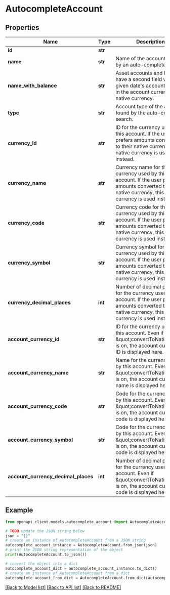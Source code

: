 # AutocompleteAccount


## Properties

Name | Type | Description | Notes
------------ | ------------- | ------------- | -------------
**id** | **str** |  | 
**name** | **str** | Name of the account found by an auto-complete search. | 
**name_with_balance** | **str** | Asset accounts and liabilities have a second field with the given date&#39;s account balance in the account currency or native currency. | 
**type** | **str** | Account type of the account found by the auto-complete search. | 
**currency_id** | **str** | ID for the currency used by this account. If the user prefers amounts converted to their native currency, this native currency is used instead. | 
**currency_name** | **str** | Currency name for the currency used by this account. If the user prefers amounts converted to their native currency, this native currency is used instead. | 
**currency_code** | **str** | Currency code for the currency used by this account. If the user prefers amounts converted to their native currency, this native currency is used instead. | 
**currency_symbol** | **str** | Currency symbol for the currency used by this account. If the user prefers amounts converted to their native currency, this native currency is used instead. | 
**currency_decimal_places** | **int** | Number of decimal places for the currency used by this account. If the user prefers amounts converted to their native currency, this native currency is used instead. | 
**account_currency_id** | **str** | ID for the currency used by this account. Even if \&quot;convertToNative\&quot; is on, the account currency ID is displayed here. | [optional] 
**account_currency_name** | **str** | Name for the currency used by this account. Even if \&quot;convertToNative\&quot; is on, the account currency name is displayed here. | [optional] 
**account_currency_code** | **str** | Code for the currency used by this account. Even if \&quot;convertToNative\&quot; is on, the account currency code is displayed here. | [optional] 
**account_currency_symbol** | **str** | Code for the currency used by this account. Even if \&quot;convertToNative\&quot; is on, the account currency code is displayed here. | [optional] 
**account_currency_decimal_places** | **int** | Number of decimal places for the currency used by this account. Even if \&quot;convertToNative\&quot; is on, the account currency code is displayed here. | [optional] 

## Example

```python
from openapi_client.models.autocomplete_account import AutocompleteAccount

# TODO update the JSON string below
json = "{}"
# create an instance of AutocompleteAccount from a JSON string
autocomplete_account_instance = AutocompleteAccount.from_json(json)
# print the JSON string representation of the object
print(AutocompleteAccount.to_json())

# convert the object into a dict
autocomplete_account_dict = autocomplete_account_instance.to_dict()
# create an instance of AutocompleteAccount from a dict
autocomplete_account_from_dict = AutocompleteAccount.from_dict(autocomplete_account_dict)
```
[[Back to Model list]](../README.md#documentation-for-models) [[Back to API list]](../README.md#documentation-for-api-endpoints) [[Back to README]](../README.md)


